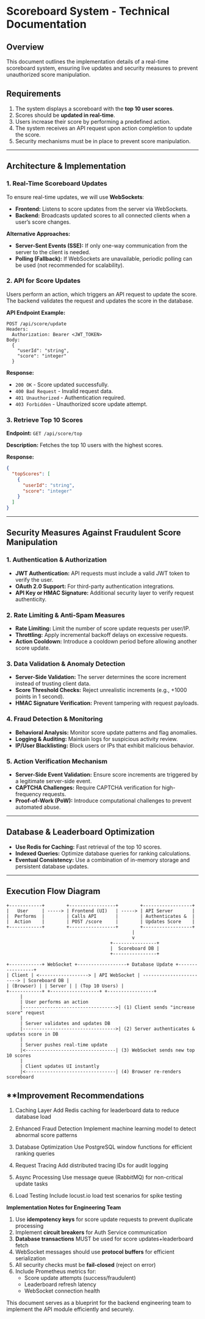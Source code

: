 # **Scoreboard System - Technical Documentation**

## **Overview**

This document outlines the implementation details of a real-time scoreboard system, ensuring live updates and security measures to prevent unauthorized score manipulation.

## **Requirements**

1. The system displays a scoreboard with the **top 10 user scores**.
2. Scores should be **updated in real-time**.
3. Users increase their score by performing a predefined action.
4. The system receives an API request upon action completion to update the score.
5. Security mechanisms must be in place to prevent score manipulation.

---

## **Architecture & Implementation**

### **1. Real-Time Scoreboard Updates**

To ensure real-time updates, we will use **WebSockets**:

- **Frontend:** Listens to score updates from the server via WebSockets.
- **Backend:** Broadcasts updated scores to all connected clients when a user’s score changes.

**Alternative Approaches:**

- **Server-Sent Events (SSE):** If only one-way communication from the server to the client is needed.
- **Polling (Fallback):** If WebSockets are unavailable, periodic polling can be used (not recommended for scalability).

### **2. API for Score Updates**

Users perform an action, which triggers an API request to update the score. The backend validates the request and updates the score in the database.

**API Endpoint Example:**

```http
POST /api/score/update
Headers:
  Authorization: Bearer <JWT_TOKEN>
Body:
  {
    "userId": "string",
    "score": "integer"
  }
```

**Response:**

- `200 OK` - Score updated successfully.
- `400 Bad Request` - Invalid request data.
- `401 Unauthorized` - Authentication required.
- `403 Forbidden` - Unauthorized score update attempt.

### **3. Retrieve Top 10 Scores**

**Endpoint:** `GET /api/score/top`

**Description:** Fetches the top 10 users with the highest scores.

**Response:**

```json
{
  "topScores": [
    {
      "userId": "string",
      "score": "integer"
    }
  ]
}
```

---

## **Security Measures Against Fraudulent Score Manipulation**

### **1. Authentication & Authorization**

- **JWT Authentication:** API requests must include a valid JWT token to verify the user.
- **OAuth 2.0 Support:** For third-party authentication integrations.
- **API Key or HMAC Signature:** Additional security layer to verify request authenticity.

### **2. Rate Limiting & Anti-Spam Measures**

- **Rate Limiting:** Limit the number of score update requests per user/IP.
- **Throttling:** Apply incremental backoff delays on excessive requests.
- **Action Cooldown:** Introduce a cooldown period before allowing another score update.

### **3. Data Validation & Anomaly Detection**

- **Server-Side Validation:** The server determines the score increment instead of trusting client data.
- **Score Threshold Checks:** Reject unrealistic increments (e.g., +1000 points in 1 second).
- **HMAC Signature Verification:** Prevent tampering with request payloads.

### **4. Fraud Detection & Monitoring**

- **Behavioral Analysis:** Monitor score update patterns and flag anomalies.
- **Logging & Auditing:** Maintain logs for suspicious activity review.
- **IP/User Blacklisting:** Block users or IPs that exhibit malicious behavior.

### **5. Action Verification Mechanism**

- **Server-Side Event Validation:** Ensure score increments are triggered by a legitimate server-side event.
- **CAPTCHA Challenges:** Require CAPTCHA verification for high-frequency requests.
- **Proof-of-Work (PoW):** Introduce computational challenges to prevent automated abuse.

---

## **Database & Leaderboard Optimization**

- **Use Redis for Caching:** Fast retrieval of the top 10 scores.
- **Indexed Queries:** Optimize database queries for ranking calculations.
- **Eventual Consistency:** Use a combination of in-memory storage and persistent database updates.

---

## **Execution Flow Diagram**

```
+------------+        +-----------------+        +------------------+
|   User     | -----> | Frontend (UI)   | -----> | API Server       |
|  Performs  |        | Calls API       |        | Authenticates &  |
|  Action    |        | POST /score     |        | Updates Score    |
+------------+        +-----------------+        +------------------+
                                              |
                                              v
                                      +----------------+
                                      |  Scoreboard DB |
                                      +----------------+
```

```
+------------+ WebSocket +------------------+ Database Update +-----------------+
| Client | <------------------> | API WebSocket | ------------------------> | Scoreboard DB |
| (Browser) | | Server | | (Top 10 Users) |
+------------+ +------------------+ +-----------------+
     |
     | User performs an action
     |---------------------------------->| (1) Client sends "increase score" request
     |
     | Server validates and updates DB
     |---------------------------------->| (2) Server authenticates & updates score in DB
     |
     | Server pushes real-time update
     |<---------------------------------| (3) WebSocket sends new top 10 scores
     |
     | Client updates UI instantly
     |<---------------------------------| (4) Browser re-renders scoreboard
```

## \*\*Improvement Recommendations

1. Caching Layer
   Add Redis caching for leaderboard data to reduce database load

2. Enhanced Fraud Detection
   Implement machine learning model to detect abnormal score patterns

3. Database Optimization
   Use PostgreSQL window functions for efficient ranking queries

4. Request Tracing
   Add distributed tracing IDs for audit logging

5. Async Processing
   Use message queue (RabbitMQ) for non-critical update tasks

6. Load Testing
   Include locust.io load test scenarios for spike testing

**Implementation Notes for Engineering Team**

1. Use **idempotency keys** for score update requests to prevent duplicate processing
2. Implement **circuit breakers** for Auth Service communication
3. **Database transactions** MUST be used for score updates+leaderboard fetch
4. WebSocket messages should use **protocol buffers** for efficient serialization
5. All security checks must be **fail-closed** (reject on error)
6. Include Prometheus metrics for:
   - Score update attempts (success/fraudulent)
   - Leaderboard refresh latency
   - WebSocket connection health

This document serves as a blueprint for the backend engineering team to implement the API module efficiently and securely.
